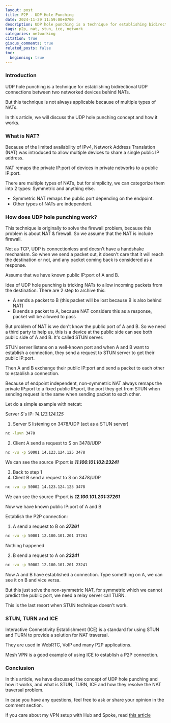 ```yaml
---
layout: post
title: P2P - UDP Hole Punching
date: 2024-11-29 11:59:00+0700
description: UDP hole punching is a technique for establishing bidirectional UDP connections between two networked devices behind NATs.
tags: p2p, nat, stun, ice, network
categories: networking
citation: true
giscus_comments: true
related_posts: false
toc:
  beginning: true
---
```


### Introduction

UDP hole punching is a technique for establishing bidirectional UDP connections between two networked devices behind NATs.

But this technique is not always applicable because of multiple types of NATs.

In this article, we will discuss the UDP hole punching concept and how it works.

### What is NAT?

Because of the limited availability of IPv4, Network Address Translation (NAT) was introduced to allow multiple devices to share a single public IP address.

NAT remaps the private IP:port of devices in private networks to a public IP:port.

There are multiple types of NATs, but for simplicity, we can categorize them into 2 types: Symmetric and anything else.

- Symmetric NAT remaps the public port depending on the endpoint.
- Other types of NATs are independent.

### How does UDP hole punching work?

This technique is originally to solve the firewall problem, because this problem is about NAT & firewall. So we assume that the NAT is include firewall.

Not as TCP, UDP is connectionless and doesn't have a handshake mechanism. So when we send a packet out, it doesn't care that it will reach the destination or not, and any packet coming back is considered as a response.

Assume that we have known public IP:port of A and B.

Idea of UDP hole punching is tricking NATs to allow incoming packets from the destination. There are 2 step to archive this:

- A sends a packet to B (this packet will be lost because B is also behind NAT)
- B sends a packet to A, because NAT considers this as a response, packet will be allowed to pass

But problem of NAT is we don't know the public port of A and B. So we need a third party to help us, this is a device at the public side can see both public side of A and B. It's called STUN server.

STUN server listens on a well-known port and when A and B want to establish a connection, they send a request to STUN server to get their public IP:port.

Then A and B exchange their public IP:port and send a packet to each other to establish a connection.

Because of endpoint independent, non-symmetric NAT always remaps the private IP:port to a fixed public IP:port, the port they get from STUN when sending request is the same when sending packet to each other.

Let do a simple example with netcat:

Server S's IP: _14.123.124.125_

1. Server S listening on 3478/UDP (act as a STUN server)

```sh
nc -luvn 3478
```

2. Client A send a request to S on 3478/UDP

```sh
nc -vu -p 50001 14.123.124.125 3478
```

We can see the source IP:port is **_11.100.101.102:23241_**

3. Back to step 1
4. Client B send a request to S on 3478/UDP

```sh
nc -vu -p 50002 14.123.124.125 3478
```

We can see the source IP:port is **_12.100.101.201:37261_**

Now we have known public IP:port of A and B

Establish the P2P connection:

1. A send a request to B on **_37261_**

```sh
nc -vu -p 50001 12.100.101.201 37261
```

Nothing happened

2. B send a request to A on **_23241_**

```sh
nc -vu -p 50002 12.100.101.201 23241
```

Now A and B have established a connection. Type something on A, we can see it on B and vice versa.

But this just solve the non-symmetric NAT, for symmetric which we cannot predict the public port, we need a relay server call TURN.

This is the last resort when STUN technique doesn't work.

### STUN, TURN and ICE

Interactive Connectivity Establishment (ICE) is a standard for using STUN and TURN to provide a solution for NAT traversal.

They are used in WebRTC, VoIP and many P2P applications.

Mesh VPN is a good example of using ICE to establish a P2P connection.

### Conclusion

In this article, we have discussed the concept of UDP hole punching and how it works, and what is STUN, TURN, ICE and how they resolve the NAT traversal problem.

In case you have any questions, feel free to ask or share your opinion in the comment section.

If you care about my VPN setup with Hub and Spoke, read [this article](/blog/2024/hub-spoke-vpn/)
